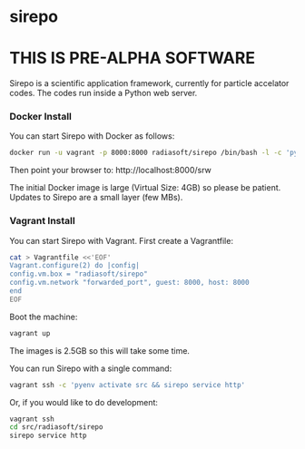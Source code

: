 # sirepo

# THIS IS PRE-ALPHA SOFTWARE

Sirepo is a scientific application framework, currently for particle accelator codes.
The codes run inside a Python web server.

### Docker Install

You can start Sirepo with Docker as follows:

```bash
docker run -u vagrant -p 8000:8000 radiasoft/sirepo /bin/bash -l -c 'pyenv activate src && sirepo service http'
```

Then point your browser to: http://localhost:8000/srw

The initial Docker image is large (Virtual Size: 4GB) so please be patient. Updates
to Sirepo are a small layer (few MBs).

### Vagrant Install

You can start Sirepo with Vagrant. First create a Vagrantfile:

```bash
cat > Vagrantfile <<'EOF'
Vagrant.configure(2) do |config|
config.vm.box = "radiasoft/sirepo"
config.vm.network "forwarded_port", guest: 8000, host: 8000
end
EOF
```

Boot the machine:

```bash
vagrant up
```

The images is 2.5GB so this will take some time.

You can run Sirepo with a single command:

```bash
vagrant ssh -c 'pyenv activate src && sirepo service http'
```

Or, if you would like to do development:

```bash
vagrant ssh
cd src/radiasoft/sirepo
sirepo service http
```
